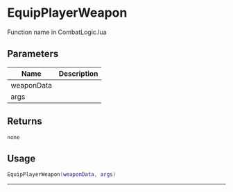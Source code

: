 # EquipPlayerWeapon

Function name in CombatLogic.lua

## Parameters

| Name       | Description |
| ---------- | ----------- |
| weaponData |             |
| args       |             |

## Returns

`none`

## Usage

```lua
EquipPlayerWeapon(weaponData, args)
```

---
